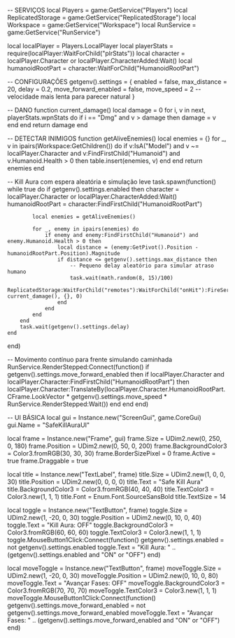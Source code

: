 -- SERVIÇOS
local Players = game:GetService("Players")
local ReplicatedStorage = game:GetService("ReplicatedStorage")
local Workspace = game:GetService("Workspace")
local RunService = game:GetService("RunService")

local localPlayer = Players.LocalPlayer
local playerStats = require(localPlayer:WaitForChild("plrStats"))
local character = localPlayer.Character or localPlayer.CharacterAdded:Wait()
local humanoidRootPart = character:WaitForChild("HumanoidRootPart")

-- CONFIGURAÇÕES
getgenv().settings = {
    enabled = false,
    max_distance = 20,
    delay = 0.2,
    move_forward_enabled = false,
    move_speed = 2 -- velocidade mais lenta para parecer natural
}

-- DANO
function current_damage()
    local damage = 0
    for i, v in next, playerStats.wpnStats do
        if i == "Dmg" and v > damage then
            damage = v
        end
    end
    return damage
end

-- DETECTAR INIMIGOS
function getAliveEnemies()
    local enemies = {}
    for _, v in ipairs(Workspace:GetChildren()) do
        if v:IsA("Model") and v ~= localPlayer.Character and v:FindFirstChild("Humanoid") and v.Humanoid.Health > 0 then
            table.insert(enemies, v)
        end
    end
    return enemies
end

-- Kill Aura com espera aleatória e simulação leve
task.spawn(function()
    while true do
        if getgenv().settings.enabled then
            character = localPlayer.Character or localPlayer.CharacterAdded:Wait()
            humanoidRootPart = character:FindFirstChild("HumanoidRootPart")

            local enemies = getAliveEnemies()

            for _, enemy in ipairs(enemies) do
                if enemy and enemy:FindFirstChild("Humanoid") and enemy.Humanoid.Health > 0 then
                    local distance = (enemy:GetPivot().Position - humanoidRootPart.Position).Magnitude
                    if distance <= getgenv().settings.max_distance then
                        -- Pequeno delay aleatório para simular atraso humano
                        task.wait(math.random(8, 15)/100)
                        ReplicatedStorage:WaitForChild("remotes"):WaitForChild("onHit"):FireServer(enemy.Humanoid, current_damage(), {}, 0)
                    end
                end
            end
        end
        task.wait(getgenv().settings.delay)
    end
end)

-- Movimento contínuo para frente simulando caminhada
RunService.RenderStepped:Connect(function()
    if getgenv().settings.move_forward_enabled then
        if localPlayer.Character and localPlayer.Character:FindFirstChild("HumanoidRootPart") then
            localPlayer.Character:TranslateBy(localPlayer.Character.HumanoidRootPart.CFrame.LookVector * getgenv().settings.move_speed * RunService.RenderStepped:Wait())
        end
    end
end)

-- UI BÁSICA
local gui = Instance.new("ScreenGui", game.CoreGui)
gui.Name = "SafeKillAuraUI"

local frame = Instance.new("Frame", gui)
frame.Size = UDim2.new(0, 250, 0, 180)
frame.Position = UDim2.new(0, 50, 0, 200)
frame.BackgroundColor3 = Color3.fromRGB(30, 30, 30)
frame.BorderSizePixel = 0
frame.Active = true
frame.Draggable = true

local title = Instance.new("TextLabel", frame)
title.Size = UDim2.new(1, 0, 0, 30)
title.Position = UDim2.new(0, 0, 0, 0)
title.Text = "Safe Kill Aura"
title.BackgroundColor3 = Color3.fromRGB(40, 40, 40)
title.TextColor3 = Color3.new(1, 1, 1)
title.Font = Enum.Font.SourceSansBold
title.TextSize = 14

local toggle = Instance.new("TextButton", frame)
toggle.Size = UDim2.new(1, -20, 0, 30)
toggle.Position = UDim2.new(0, 10, 0, 40)
toggle.Text = "Kill Aura: OFF"
toggle.BackgroundColor3 = Color3.fromRGB(60, 60, 60)
toggle.TextColor3 = Color3.new(1, 1, 1)
toggle.MouseButton1Click:Connect(function()
    getgenv().settings.enabled = not getgenv().settings.enabled
    toggle.Text = "Kill Aura: " .. (getgenv().settings.enabled and "ON" or "OFF")
end)

local moveToggle = Instance.new("TextButton", frame)
moveToggle.Size = UDim2.new(1, -20, 0, 30)
moveToggle.Position = UDim2.new(0, 10, 0, 80)
moveToggle.Text = "Avançar Fases: OFF"
moveToggle.BackgroundColor3 = Color3.fromRGB(70, 70, 70)
moveToggle.TextColor3 = Color3.new(1, 1, 1)
moveToggle.MouseButton1Click:Connect(function()
    getgenv().settings.move_forward_enabled = not getgenv().settings.move_forward_enabled
    moveToggle.Text = "Avançar Fases: " .. (getgenv().settings.move_forward_enabled and "ON" or "OFF")
end)

